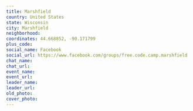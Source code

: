 ```yaml
---
title: Marshfield
country: United States
state: Wisconsin
city: Marshfield
neighborhood: 
coordinates: 44.668852, -90.171799
plus_code:
social_name: Facebook
social_url: https://www.facebook.com/groups/free.code.camp.marshfield
chat_name:
chat_url:
event_name:
event_url:
leader_name:
leader_url:
old_photo: 
cover_photo:
---
```

